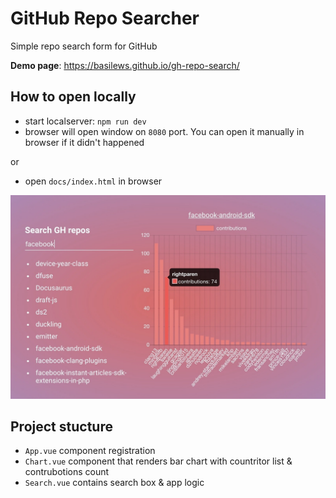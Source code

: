# GitHub Repo Searcher
Simple repo search form for GitHub

**Demo page**: https://basilews.github.io/gh-repo-search/

## How to open locally
- start localserver: `npm run dev`
- browser will open window on `8080` port. You can open it manually in browser if it didn't happened

or

- open `docs/index.html` in browser

![image of project](./docs/img/screenshot.jpg)


## Project stucture
- `App.vue` component registration
- `Chart.vue` component that renders bar chart with countritor list & contrubotions count
- `Search.vue` contains search box & app logic
